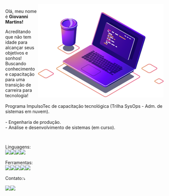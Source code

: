



<img src="computer.png" min-width="400px" max-width="400px" width="400px" align="right" alt="Imagem computador Micaelli Medeiros">



Olá, meu nome é <strong>Giovanni Martins!</strong>

<p align="left"> 
  Acreditando que não tem idade para alcançar seus objetivos e sonhos! Buscando conhecimento e capacitação para uma transição de carreira para tecnologia!
 <br>   
 <br>
  Programa ImpulsoTec de capacitação tecnológica (Trilha SysOps - Adm. de sistemas em nuvem).  
 <br> 
 <br>   
    - Engenharia de produção.
 <br>
    - Análise e desenvolvimento de sistemas (em curso).
</p>
<br>
<p align="left">
 Linguagens: <br><img src="https://img.shields.io/badge/Python-14354C?style=for-the-badge&logo=python&logoColor=white"<br><img src="https://img.shields.io/badge/Shell_Script-121011?style=for-the-badge&logo=gnu-bash&logoColor=white"<br><img src="https://img.shields.io/badge/JavaScript-323330?style=for-the-badge&logo=javascript&logoColor=F7DF1E"<br><img src="https://img.shields.io/badge/CSS-239120?&style=for-the-badge&logo=css3&logoColor=white"
<br>
<p align="left">
  Ferramentas: <br><img src="https://img.shields.io/badge/Linux-E34F26?style=for-the-badge&logo=linux&logoColor=black"<br><img src="https://img.shields.io/badge/Windows-017AD7?style=for-the-badge&logo=windows&logoColor=white"<br><img src="https://img.shields.io/badge/Git-E34F26?style=for-the-badge&logo=git&logoColor=white"<br><img src="https://img.shields.io/badge/MySQL-00000F?style=for-the-badge&logo=mysql&logoColor=white"<br><img src="https://img.shields.io/badge/Amazon_AWS-232F3E?style=for-the-badge&logo=amazon-aws&logoColor=white"
</p>

<p align="left">
  Contato:⤵️
</p>

<p align="left">
  <a href="#" alt="Gmail">
  <img src="https://img.shields.io/badge/-Gmail-FF0000?style=flat-square&labelColor=FF0000&logo=gmail&logoColor=white&link=giomartins03@gmail.com" /></a><a href="#" alt="Linkedin"><img src="https://img.shields.io/badge/-Linkedin-0e76a8?style=flat-square&logo=Linkedin&logoColor=white&link=www.linkedin.com/in/giomartins" /></a>



